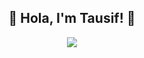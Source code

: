 <h2 align="center">🌟 Hola, I'm Tausif! 🚀</h2>
<p align="center">
 <a href="https://skillicons.dev">
  <img src="https://skillicons.dev/icons?i=js,nodejs,py,ts,nextjs,react,prisma,tailwind,mysql, mongodb" />
 </a>
</p>
